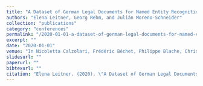 ```yaml
---
title: "A Dataset of German Legal Documents for Named Entity Recognition"
authors: "Elena Leitner, Georg Rehm, and Julián Moreno-Schneider"
collection: "publications"
category: "conferences"
permalink: "/2020-01-01-a-dataset-of-german-legal-documents-for-named-entity-recognition"
excerpt: ""
date: "2020-01-01"
venue: "In Nicoletta Calzolari, Frédéric Béchet, Philippe Blache, Christopher Cieri, Khalid Choukri, Thierry Declerck, Hitoshi Isahara, Bente Maegaard, Joseph Mariani, Asuncion Moreno, Jan Odijk, and Stelios Piperidis, editors, Proceedings of the 12th Language Resources and Evaluation Conference (LREC 2020), Marseille, France, 5 2020. European Language Resources Association (ELRA)."
slidesurl: ""
paperurl: ""
bibtexurl: ""
citation: "Elena Leitner. (2020). \"A Dataset of German Legal Documents for Named Entity Recognition.\" *In Nicoletta Calzolari, Frédéric Béchet, Philippe Blache, Christopher Cieri, Khalid Choukri, Thierry Declerck, Hitoshi Isahara, Bente Maegaard, Joseph Mariani, Asuncion Moreno, Jan Odijk, and Stelios Piperidis, editors, Proceedings of the 12th Language Resources and Evaluation Conference (LREC 2020), Marseille, France, 5 2020. European Language Resources Association (ELRA).*."
---
```


